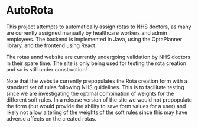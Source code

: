 # AutoRota
This project attempts to automatically assign rotas to NHS doctors, as many are currently assigned manually by healthcare workers and admin employees. The backend is implemented in Java, using the OptaPlanner library, and the frontend using React.

The rotas annd website are currently undergoing validation by NHS doctors in their spare time. The site is only being used for testing the rota creation and so is still under construction!

Note that the website currently prepopulates the Rota creation form with a standard set of rules following NHS guidelines. This is to facilitate testing since we are investigating the optimal combination of weights for the different soft rules. In a release version of the site we would not prepopulate the form (but would provide the ability to save form values for a user) and likely not allow altering of the weights of the soft rules since this may have adverse affects on the created rotas.
